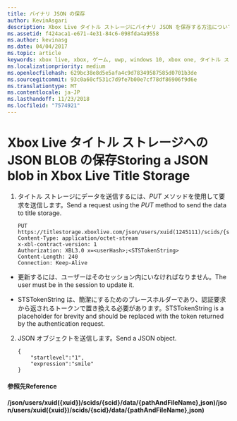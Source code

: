 ```yaml
---
title: バイナリ JSON の保存
author: KevinAsgari
description: Xbox Live タイトル ストレージにバイナリ JSON を保存する方法について説明します。
ms.assetid: f424aca1-e671-4e31-84c6-098fda4a9558
ms.author: kevinasg
ms.date: 04/04/2017
ms.topic: article
keywords: xbox live, xbox, ゲーム, uwp, windows 10, xbox one, タイトル ストレージ
ms.localizationpriority: medium
ms.openlocfilehash: 629bc38e8d5e5afa4c9d78349587585d0701b3de
ms.sourcegitcommit: 93c0a60cf531c7d9fe7b00e7cf78df86906f9d6e
ms.translationtype: MT
ms.contentlocale: ja-JP
ms.lasthandoff: 11/23/2018
ms.locfileid: "7574921"
---
```

# <a name="storing-a-json-blob-in-xbox-live-title-storage"></a><span data-ttu-id="847a7-104">Xbox Live タイトル ストレージへの JSON BLOB の保存</span><span class="sxs-lookup"><span data-stu-id="847a7-104">Storing a JSON blob in Xbox Live Title Storage</span></span>

1.  <span data-ttu-id="847a7-105">タイトル ストレージにデータを送信するには、*PUT* メソッドを使用して要求を送信します。</span><span class="sxs-lookup"><span data-stu-id="847a7-105">Send a request using the *PUT* method to send the data to title storage.</span></span>

        PUT https://titlestorage.xboxlive.com/json/users/xuid(1245111)/scids/{scid}/data/{pathAndFileName},json
        Content-Type: application/octet-stream
        x-xbl-contract-version: 1
        Authorization: XBL3.0 x=<userHash>;<STSTokenString>
        Content-Length: 240
        Connection: Keep-Alive



-   <span data-ttu-id="847a7-106">更新するには、ユーザーはそのセッション内にいなければなりません。</span><span class="sxs-lookup"><span data-stu-id="847a7-106">The user must be in the session to update it.</span></span>

-   <span data-ttu-id="847a7-107">STSTokenString は、簡潔にするためのプレースホルダーであり、認証要求から返されるトークンで置き換える必要があります。</span><span class="sxs-lookup"><span data-stu-id="847a7-107">STSTokenString is a placeholder for brevity and should be replaced with the token returned by the authentication request.</span></span>

2.  <span data-ttu-id="847a7-108">JSON オブジェクトを送信します。</span><span class="sxs-lookup"><span data-stu-id="847a7-108">Send a JSON object.</span></span>

        {
            "startlevel":"1",
            "expression":"smile"
        }

#### <a name="reference"></a><span data-ttu-id="847a7-109">参照先</span><span class="sxs-lookup"><span data-stu-id="847a7-109">Reference</span></span>

**<span data-ttu-id="847a7-110">/json/users/xuid({xuid})/scids/{scid}/data/{pathAndFileName},json)</span><span class="sxs-lookup"><span data-stu-id="847a7-110">/json/users/xuid({xuid})/scids/{scid}/data/{pathAndFileName},json)</span></span>**
